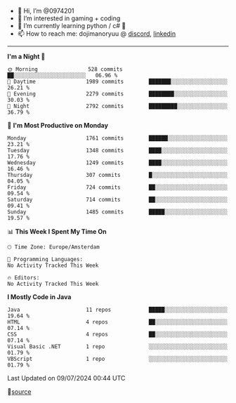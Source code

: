 - 👋 Hi, I’m @0974201
- 👀 I’m interested in gaming + coding
- 🌱 I’m currently learning python / c# 🐍
- 📫 How to reach me: dojimanoryuu @ [discord](https://discord.com "please let me know that you found me on github"), [linkedin](https://www.linkedin.com/in/sonprakiki/)  

<!---
0974201/0974201 is a ✨ special ✨ repository because its `README.md` (this file) appears on your GitHub profile.
You can click the Preview link to take a look at your changes.
--->

----
<!--START_SECTION:waka-->
**I'm a Night 🦉** 

```text
🌞 Morning                528 commits         ██░░░░░░░░░░░░░░░░░░░░░░░   06.96 % 
🌆 Daytime                1989 commits        ███████░░░░░░░░░░░░░░░░░░   26.21 % 
🌃 Evening                2279 commits        ████████░░░░░░░░░░░░░░░░░   30.03 % 
🌙 Night                  2792 commits        █████████░░░░░░░░░░░░░░░░   36.79 % 
```
📅 **I'm Most Productive on Monday** 

```text
Monday                   1761 commits        ██████░░░░░░░░░░░░░░░░░░░   23.21 % 
Tuesday                  1348 commits        ████░░░░░░░░░░░░░░░░░░░░░   17.76 % 
Wednesday                1249 commits        ████░░░░░░░░░░░░░░░░░░░░░   16.46 % 
Thursday                 307 commits         █░░░░░░░░░░░░░░░░░░░░░░░░   04.05 % 
Friday                   724 commits         ██░░░░░░░░░░░░░░░░░░░░░░░   09.54 % 
Saturday                 714 commits         ██░░░░░░░░░░░░░░░░░░░░░░░   09.41 % 
Sunday                   1485 commits        █████░░░░░░░░░░░░░░░░░░░░   19.57 % 
```


📊 **This Week I Spent My Time On** 

```text
🕑︎ Time Zone: Europe/Amsterdam

💬 Programming Languages: 
No Activity Tracked This Week

🔥 Editors: 
No Activity Tracked This Week
```

**I Mostly Code in Java** 

```text
Java                     11 repos            █████░░░░░░░░░░░░░░░░░░░░   19.64 % 
HTML                     4 repos             ██░░░░░░░░░░░░░░░░░░░░░░░   07.14 % 
CSS                      4 repos             ██░░░░░░░░░░░░░░░░░░░░░░░   07.14 % 
Visual Basic .NET        1 repo              ░░░░░░░░░░░░░░░░░░░░░░░░░   01.79 % 
VBScript                 1 repo              ░░░░░░░░░░░░░░░░░░░░░░░░░   01.79 % 
```




 Last Updated on 09/07/2024 00:44 UTC
<!--END_SECTION:waka-->
🔗[source](https://github.com/anmol098/waka-readme-stats/)
